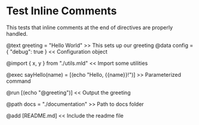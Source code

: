 # Test Inline Comments

This tests that inline comments at the end of directives are properly handled.

@text greeting = "Hello World" >> This sets up our greeting
@data config = { "debug": true } << Configuration object

@import { x, y } from "./utils.mld" << Import some utilities

@exec sayHello(name) = [(echo "Hello, {{name}}!")] >> Parameterized command

@run [(echo "@greeting")] << Output the greeting

@path docs = "./documentation" >> Path to docs folder

@add [README.md] << Include the readme file